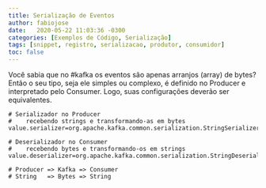```yaml
---
title: Serialização de Eventos
author: fabiojose
date:   2020-05-22 11:03:36 -0300
categories: [Exemplos de Código, Serialização]
tags: [snippet, registro, serializacao, produtor, consumidor]
toc: false
---
```


Você sabia que no #kafka os eventos são apenas arranjos (array) de bytes? Então o seu tipo, seja ele simples ou complexo, é definido no Producer e interpretado pelo Consumer. Logo, suas configurações deverão ser equivalentes.

```properties
# Serializador no Producer
#    recebendo strings e transformando-as em bytes
value.serializer=org.apache.kafka.common.serialization.StringSerializer

# Deserializador no Consumer
#    recebendo bytes e transformando-os em strings
value.deserializer=org.apache.kafka.common.serialization.StringDeserializer

# Producer => Kafka => Consumer
# String   => Bytes => String
```
